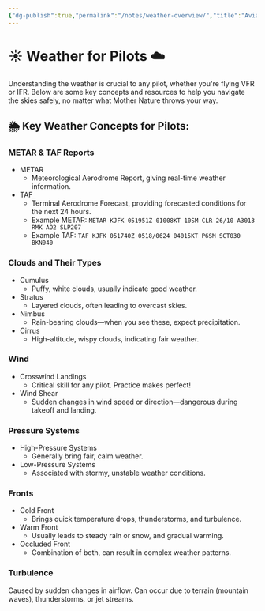 ```yaml
---
{"dg-publish":true,"permalink":"/notes/weather-overview/","title":"Aviation Weather","tags":["airports","aviation","flight","weather"]}
---
```



# ☀️ Weather for Pilots ☁️
Understanding the weather is crucial to any pilot, whether you're flying VFR or IFR. Below are some key concepts and resources to help you navigate the skies safely, no matter what Mother Nature throws your way.

## 🌦 Key Weather Concepts for Pilots:

### METAR & TAF Reports
- METAR
	- Meteorological Aerodrome Report, giving real-time weather information.
- TAF 
	- Terminal Aerodrome Forecast, providing forecasted conditions for the next 24 hours.
	- Example METAR: `METAR KJFK 051951Z 01008KT 10SM CLR 26/10 A3013 RMK AO2 SLP207`
	- Example TAF: `TAF KJFK 051740Z 0518/0624 04015KT P6SM SCT030 BKN040`

### Clouds and Their Types
- Cumulus 
	- Puffy, white clouds, usually indicate good weather.
- Stratus 
	- Layered clouds, often leading to overcast skies.
- Nimbus 
	- Rain-bearing clouds—when you see these, expect precipitation.
- Cirrus 
	- High-altitude, wispy clouds, indicating fair weather.

### Wind
- Crosswind Landings 
	- Critical skill for any pilot. Practice makes perfect!
- Wind Shear 
	- Sudden changes in wind speed or direction—dangerous during takeoff and landing.

### Pressure Systems
- High-Pressure Systems
	- Generally bring fair, calm weather.
- Low-Pressure Systems 
	- Associated with stormy, unstable weather conditions.

### Fronts
- Cold Front 
	- Brings quick temperature drops, thunderstorms, and turbulence.
- Warm Front 
	- Usually leads to steady rain or snow, and gradual warming.
- Occluded Front 
	- Combination of both, can result in complex weather patterns.

### Turbulence
Caused by sudden changes in airflow. Can occur due to terrain (mountain waves), thunderstorms, or jet streams.